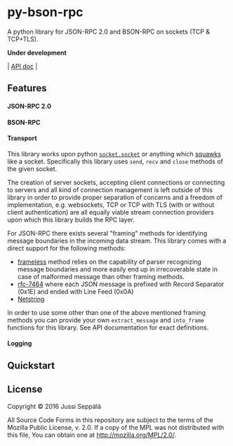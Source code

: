 # py-bson-rpc

A python library for JSON-RPC 2.0 and BSON-RPC on sockets (TCP & TCP+TLS).

**Under development**

| [API doc](http://seprich.github.io/py-bson-rpc/index.html)
|

## Features

#### JSON-RPC 2.0

#### BSON-RPC

#### Transport

This library works upon python
[`socket.socket`](https://docs.python.org/3.4/library/socket.html)
or anything which
[squawks](https://en.wikipedia.org/wiki/Duck_typing) like a socket.
Specifically this library uses `send`, `recv` and `close` methods of the
given socket.

The creation of server sockets, accepting client connections or connecting to
servers and all kind of connection management is left outside of this library
in order to provide proper separation of concerns and a freedom of
implementation, e.g. websockets, TCP or TCP with TLS (with or without client
authentication) are all equally viable stream connection providers upon which
this library builds the RPC layer.

For JSON-RPC there exists several "framing" methods for identifying message
boundaries in the incoming data stream. This library comes with a direct support
for the following methods:
* [frameless](https://en.wikipedia.org/wiki/JSON_Streaming#Concatenated_JSON)
  method relies on the capability of parser recognizing message boundaries and
  more easily end up in irrecoverable state in case of malformed message than
  other framing methods.
* [rfc-7464](https://tools.ietf.org/html/rfc7464) where each JSON message is
  prefixed with Record Separator (0x1E) and ended with Line Feed (0x0A)
* [Netstring](http://cr.yp.to/proto/netstrings.txt)

In order to use some other than one of the above mentioned framing methods
you can provide your own `extract_message` and `into_frame` functions for this
library. See API documentation for exact definitions.

#### Logging

## Quickstart

## License

Copyright © 2016 Jussi Seppälä

All Source Code Forms in this repository are subject to the
terms of the Mozilla Public License, v.
2.0. If a copy of the MPL was not
distributed with this file, You can
obtain one at
http://mozilla.org/MPL/2.0/.
